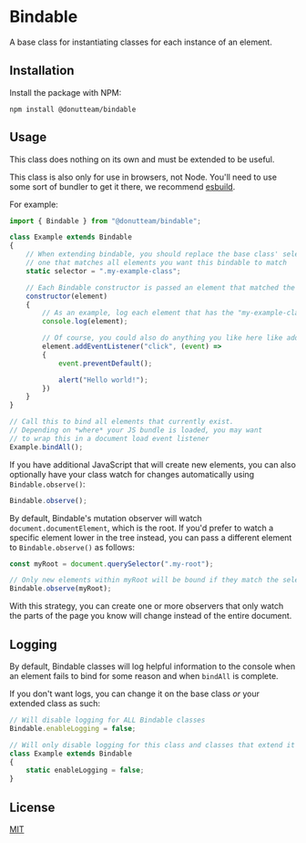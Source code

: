 # Bindable
A base class for instantiating classes for each instance of an element.

## Installation
Install the package with NPM:

```
npm install @donutteam/bindable
```

## Usage
This class does nothing on its own and must be extended to be useful.

This class is also only for use in browsers, not Node. You'll need to use some sort of bundler to get it there, we recommend [esbuild](https://esbuild.github.io/).

For example:

```js
import { Bindable } from "@donutteam/bindable";

class Example extends Bindable
{
	// When extending bindable, you should replace the base class' selector with
	// one that matches all elements you want this bindable to match
	static selector = ".my-example-class";

	// Each Bindable constructor is passed an element that matched the selector
	constructor(element)
	{
		// As an example, log each element that has the "my-example-class" class
		console.log(element);

		// Of course, you could also do anything you like here like adding event listeners:
		element.addEventListener("click", (event) =>
		{
			event.preventDefault();

			alert("Hello world!");
		})
	}
}

// Call this to bind all elements that currently exist.
// Depending on *where* your JS bundle is loaded, you may want
// to wrap this in a document load event listener
Example.bindAll();
```

If you have additional JavaScript that will create new elements, you can also optionally have your class watch for changes automatically using `Bindable.observe()`:

```js
Bindable.observe();
```

By default, Bindable's mutation observer will watch `document.documentElement`, which is the root. If you'd prefer to watch a specific element lower in the tree instead, you can pass a different element to `Bindable.observe()` as follows:

```js
const myRoot = document.querySelector(".my-root");

// Only new elements within myRoot will be bound if they match the selector
Bindable.observe(myRoot);
```

With this strategy, you can create one or more observers that only watch the parts of the page you know will change instead of the entire document.

## Logging
By default, Bindable classes will log helpful information to the console when an element fails to bind for some reason and when `bindAll` is complete.

If you don't want logs, you can change it on the base class *or* your extended class as such:

```js
// Will disable logging for ALL Bindable classes
Bindable.enableLogging = false;
```
```js
// Will only disable logging for this class and classes that extend it (by default, they could turn it back on too)
class Example extends Bindable
{
	static enableLogging = false;
}
```

## License
[MIT](https://github.com/donutteam/bindable/blob/main/LICENSE.md)